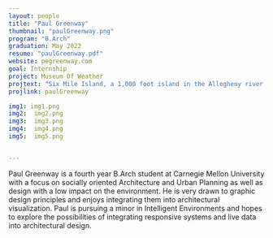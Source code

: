 ```yaml
---
layout: people
title: "Paul Greenway"
thumbnail: "paulGreenway.png"
program: "B.Arch"
graduation: May 2022
resume: "paulGreenway.pdf"
website: pegreenway.com
goal: Internship
project: Museum Of Weather
projtext: "Six Mile Island, a 1,000 foot island in the Allegheny river north of Pittsburgh, is the site for the proposed Museum of Weather. The project focuses on environmental data and more specifically, water purification systems as the main drivers of the design. During the early stages of the project, research about stormwater management and sewage outfalls into Pittsburgh rivers led to the use of wetland and bioswale design principles becoming integral part of the design. Rather than being placed on the existing island, the museum emerges from the terraformed landscape of the island, integrating waterways and larger wetlands into the terrain. As a result, the transformed island is able to intake polluted river and rain water simultaneously, naturally filtering it as it passes through the soil and roots."
projlink: paulGreenway

img1: img1.png
img2:  img2.png
img3:  img3.png
img4:  img4.png
img5:  img5.png


---
```


Paul Greenway is a fourth year B.Arch student at Carnegie Mellon University with a focus on socially oriented Architecture and Urban Planning as well as design with a low impact on the environment. He is very drawn to graphic design principles and enjoys integrating them into architectural visualization. Paul is pursuing a minor in Intelligent Environments and hopes to explore the possibilities of integrating responsive systems and live data into architectural design.
